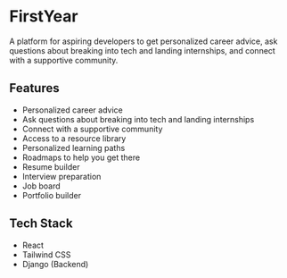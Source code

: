 # FirstYear

A platform for aspiring developers to get personalized career advice, ask questions about breaking into tech and landing internships, and connect with a supportive community.

## Features

- Personalized career advice
- Ask questions about breaking into tech and landing internships
- Connect with a supportive community
- Access to a resource library
- Personalized learning paths
- Roadmaps to help you get there
- Resume builder
- Interview preparation
- Job board
- Portfolio builder
 


## Tech Stack

- React
- Tailwind CSS
- Django (Backend)
